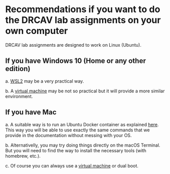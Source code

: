 # Recommendations if you want to do the DRCAV lab assignments on your own computer 

DRCAV lab assignments are designed to work on Linux (Ubuntu). 

## If you have Windows 10 (Home or any other edition)

a. [WSL2](./wsl.md) may be a very practical way.

b. A [virtual machine](./virtualmachine.md) may be not so practical but it will provide a more similar environment. 

## If you have Mac

a. A suitable way is to run an Ubuntu Docker container as explained [here](./docker.md). This way you will be able to use exactly the same commands that we provide in the documentation without messing with your OS.

b. Alternativelly, you may try doing things directly on the macOS Terminal. But you will need to find the way to install the necessary tools (with homebrew, etc.). 

c. Of course you can always use a [virtual machine](./virtualmachine.md) or dual boot.




